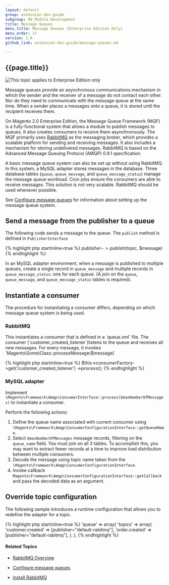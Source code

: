 ```yaml
---
layout: default
group: extension-dev-guide
subgroup: 99_Module Development
title: Message Queues
menu_title: Message Queues (Enterprise Edition Only)
menu_order: 17
version: 2.0
github_link: extension-dev-guide/message-queues.md

---
```


## {{page.title}}
<img src="{{ site.baseurl }}common/images/ee-only_large.png" alt="This topic applies to Enterprise Edition only">

Message queues provide an asynchronous communications mechanism in which the sender and the receiver of a message do not contact each other. Nor do they need to communicate with the message queue at the same time. When a sender places a messages onto a queue, it is stored until the recipient receives them. 

On Magento 2.0 Enterprise Edition, the Message Queue Framework (MQF) is a fully-functional system that allows a module to publish messages to queues. It also creates consumers to receive them asynchronously. The MQF primarily uses [RabbitMQ](http://www.rabbitmq.com) as the messaging broker, which  provides a scalable platform for sending and receiving messages. It also includes a mechanism for storing undelivered messages. RabbitMQ is based on the Advanced Message Queuing Protocol (AMQP) 0.9.1 specification. 

A basic message queue system can also be set up without using RabbitMQ. In this system, a MySQL adapter stores messages in the database. Three database tables (`queue`, `queue_message`, and `queue_message_status`) manage the message queue workload. Cron jobs ensure the consumers are able to receive messages. This solution is not very scalable. RabbitMQ should be used whenever possible.

See <a href="{{page.baseurl}}config-guide/mq/config-mq.html">Configure message queues</a> for information about setting up the message queue system.


<h2>Send a message from the publisher to a queue</h2>

The following code sends a message to the queue. The `publish` method is defined in `PublisherInterface` 

{% highlight php startinline=true %}
$publisher->publish($topic, $message)
{% endhighlight %}

In an MySQL adapter environment, when a message is published to multiple queues, create a single record in `queue_message` and multiple records in `queue_message_status`: one for each queue. (A join on the `queue`, `queue_message`, and `queue_message_status` tables is required). 


<h2>Instantiate a consumer</h2>

The procedure for instantiating a consumer differs, depending on which message queue system is being used.

<h3>RabbitMQ</h3>
This instantiates a consumer that is defined in a `queue.xml` file. The consumer (`customer_created_listener`)listens to the queue and receives all new messages. For every message, it invokes `Magento\Some\Class::processMessage($message)`

{% highlight php startinline=true %}
$this->consumerFactory->get('customer_created_listener')
    ->process();
{% endhighlight %}

<h3>MySQL adapter</h3>

Implement `\Magento\Framework\Amqp\ConsumerInterface::process($maxNumberOfMessages)` to instantiate a consumer. 

Perform the following actions:

1. Define the queue name associated with current consumer using `\Magento\Framework\Amqp\ConsumerConfigurationInterface::getQueueName`.
2. Select `$maxNumberOfMessages` message records, filtering on the  `queue_name` field. You must join on all 3 tables. To accomplish this, you may want to extract fewer records at a time to improve load distribution between multiple consumers. 
3. Decode the message using topic name taken from the `\Magento\Framework\Amqp\ConsumerConfigurationInterface`.
4. Invoke callback  `Magento\Framework\Amqp\ConsumerConfigurationInterface::getCallback` and pass the decoded data as an argument.

<h2>Override topic configuration</h2>
The following sample introduces a runtime configuration that allows you to redefine the adapter for a topic.

{% highlight php startinline=true %}
'queue' =>
    array(
     'topics' => array(
        'customer.created' => [publisher="default-rabitmq"],
        'order.created' => [publisher="default-rabitmq"],
    ),
),
{% endhighlight %}

#### Related Topics

*	<a href="{{page.baseurl}}config-guide/mq/rabbitmq-overview.html">RabbitMQ Overview</a>
*	<a href="{{page.baseurl}}config-guide/mq/config-mq.html">Configure message queues</a>

*	<a href="{{page.baseurl}}install-gde/prereq/install-rabbitmq.html">Install RabbitMQ</a>
